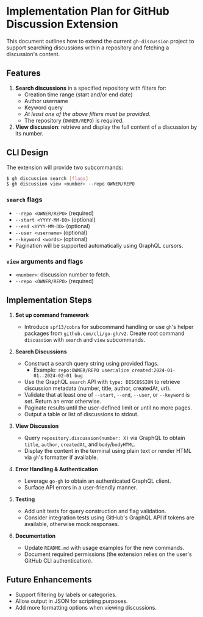 # Implementation Plan for GitHub Discussion Extension

This document outlines how to extend the current `gh-discussion` project to support
searching discussions within a repository and fetching a discussion's content.

## Features

1. **Search discussions** in a specified repository with filters for:
   - Creation time range (start and/or end date)
   - Author username
   - Keyword query
   - *At least one of the above filters must be provided.*
   - The repository (`OWNER/REPO`) is required.
2. **View discussion**: retrieve and display the full content of a discussion by
   its number.

## CLI Design

The extension will provide two subcommands:

```bash
$ gh discussion search [flags]
$ gh discussion view <number> --repo OWNER/REPO
```

### `search` flags
- `--repo <OWNER/REPO>` (required)
- `--start <YYYY-MM-DD>` (optional)
- `--end <YYYY-MM-DD>` (optional)
- `--user <username>` (optional)
- `--keyword <words>` (optional)
- Pagination will be supported automatically using GraphQL cursors.

### `view` arguments and flags
- `<number>`: discussion number to fetch.
- `--repo <OWNER/REPO>` (required)

## Implementation Steps

1. **Set up command framework**
   - Introduce `spf13/cobra` for subcommand handling or use `gh`'s helper
     packages from `github.com/cli/go-gh/v2`. Create root command
     `discussion` with `search` and `view` subcommands.

2. **Search Discussions**
   - Construct a search query string using provided flags.
     - Example: `repo:OWNER/REPO user:alice created:2024-01-01..2024-02-01 bug`
   - Use the GraphQL `search` API with `type: DISCUSSION` to retrieve
     discussion metadata (number, title, author, createdAt, url).
   - Validate that at least one of `--start`, `--end`, `--user`, or `--keyword`
     is set. Return an error otherwise.
   - Paginate results until the user-defined limit or until no more pages.
   - Output a table or list of discussions to stdout.

3. **View Discussion**
   - Query `repository.discussion(number: X)` via GraphQL to obtain
     `title`, `author`, `createdAt`, and `body`/`bodyHTML`.
   - Display the content in the terminal using plain text or render HTML via
     `gh`'s formatter if available.

4. **Error Handling & Authentication**
   - Leverage `go-gh` to obtain an authenticated GraphQL client.
   - Surface API errors in a user-friendly manner.

5. **Testing**
   - Add unit tests for query construction and flag validation.
   - Consider integration tests using GitHub's GraphQL API if tokens are
     available, otherwise mock responses.

6. **Documentation**
   - Update `README.md` with usage examples for the new commands.
   - Document required permissions (the extension relies on the user's
     GitHub CLI authentication).

## Future Enhancements
- Support filtering by labels or categories.
- Allow output in JSON for scripting purposes.
- Add more formatting options when viewing discussions.


